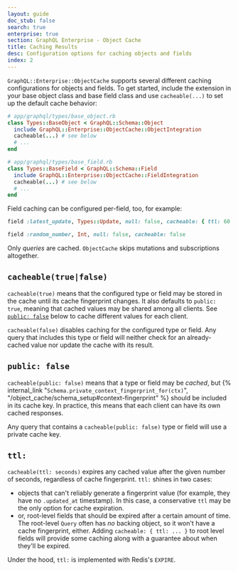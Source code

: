 ```yaml
---
layout: guide
doc_stub: false
search: true
enterprise: true
section: GraphQL Enterprise - Object Cache
title: Caching Results
desc: Configuration options for caching objects and fields
index: 2
---
```


`GraphQL::Enterprise::ObjectCache` supports several different caching configurations for objects and fields. To get started, include the extension in your base object class and base field class and use `cacheable(...)` to set up the default cache behavior:

```ruby
# app/graphql/types/base_object.rb
class Types::BaseObject < GraphQL::Schema::Object
  include GraphQL::Enterprise::ObjectCache::ObjectIntegration
  cacheable(...) # see below
  # ...
end
```

```ruby
# app/graphql/types/base_field.rb
class Types::BaseField < GraphQL::Schema::Field
  include GraphQL::Enterprise::ObjectCache::FieldIntegration
  cacheable(...) # see below
  # ...
end
```

Field caching can be configured per-field, too, for example:

```ruby
field :latest_update, Types::Update, null: false, cacheable: { ttl: 60 }

field :random_number, Int, null: false, cacheable: false
```

Only _queries_ are cached. `ObjectCache` skips mutations and subscriptions altogether.

## `cacheable(true|false)`

`cacheable(true)` means that the configured type or field may be stored in the cache until its cache fingerprint changes. It also defaults to `public: true`, meaning that cached values may be shared among all clients. See [`public: false`](#public-false) below to cache different values for each client.

`cacheable(false)` disables caching for the configured type or field. Any query that includes this type or field will neither check for an already-cached value nor update the cache with its result.

## `public: false`

`cacheable(public: false)` means that a type or field may be _cached_, but {% internal_link "`Schema.private_context_fingerprint_for(ctx)`", "/object_cache/schema_setup#context-fingerprint" %} should be included in its cache key. In practice, this means that each client can have its own cached responses.

Any query that contains a `cacheable(public: false)` type or field will use a private cache key.

## `ttl:`

`cacheable(ttl: seconds)` expires any cached value after the given number of seconds, regardless of cache fingerprint. `ttl:` shines in two cases:

- objects that can't reliably generate a fingerprint value (for example, they have no `.updated_at` timestamp). In this case, a conservative `ttl` may be the only option for cache expiration.
- or, root-level fields that should be expired after a certain amount of time. The root-level `Query` often has _no_ backing object, so it won't have a cache fingerprint, either. Adding `cacheable: { ttl: ... }` to root level fields will provide some caching along with a guarantee about when they'll be expired.

Under the hood, `ttl:` is implemented with Redis's `EXPIRE`.

